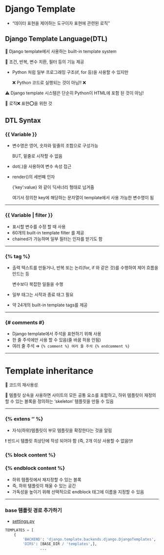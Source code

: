 # Django Template

- “데이터 표현을 제어하는 도구이자 표현에 관련된 로직”



## Django Template Language(DTL)

🔸 Django template에서 사용하는  built-in template system

🔸 조건, 반복, 변수 치환, 필터 등의 기능 제공

- Python 처럼 일부 프로그래밍 구조(if, for 등)을 사용할 수 있지만

  ❌ Python 코드로 실행되는 것이 아님!! ❌

⚠️ Django template 시스템은 단순히 Python이 HTML에 포함 된 것이 아님!

🔸 로직❌ 표현⭕을 위한 것



## DTL Syntax

### {{ Variable }}

- 변수명은 영어, 숫자와 밑줄의 조합으로 구성가능

  BUT, 밑줄로 시작할 수 없음

- dot(.)을 사용하여 변수 속성 접근

- render()의 세번째 인자

  {’key’:value} 와 같이 딕셔너리 형태로 넘겨줌

  여기서 정의한 key에 해당하는 문자열이 template에서 사용 가능한 변수명이 됨

  

------



### {{ Variable | filter }}

- 표시할 변수를 수정 할 때 사용
- 60개의 built-in template filter 를 제공
- chained가 가능하며 일부 필터는 인자를 받기도 함

------



### {% tag %}

- 출력 텍스트를 만들거나, 반복 또는 논리(for, if 와 같은 것)를 수행하여 제어 흐름을 만드는 등

  변수보다 복잡한 일들을 수행

- 일부 태그는 시작과 종료 태그 필요

- 약 24개의 built-in template tags를 제공

------



### {# comments #}

- Django template에서 주석을 표현하기 위해 사용
- 한 줄 주석에만 사용 할 수 있음(줄 바꿈 허용 안됨)
- 여러 줄 주석 ⇒ `{% comment %} 여러 줄 주석 {% endcomment %}`

------



# Template inheritance

🔸 코드의 재사용성

🔸 템플릿 상속을 사용하면 사이트의 모든 공통 요소를 포함하고, 하위 템플릿이 재정의 할 수 있는 블록을 정의하는 ‘skeleton’ 템플릿을 만들 수 있음

------



### {% extens ‘’ %}

- 자식(하위)템플릿이 부모 템플릿을 확장한다는 것을 알림

❗ 반드시 템플릿 최상단에 작성 되어야 함 (즉, 2개 이상 사용할 수 없음!)❗



### {% block content %}

### {% endblock content %}

- 하위 템플릿에서 재지정할 수 있는 블록
- 즉, 하위 템플릿이 채울 수 있는 공간
- 가독성을 높이기 위해 선택적으로 endblock 태그에 이름을 지정할 수 있음

------



### base 템플릿 경로 추가하기

- [settings.py](http://settings.py)

```python
TEMPLATES = [
    {
        'BACKEND': 'django.template.backends.django.DjangoTemplates',
        'DIRS': [BASE_DIR / 'templates',],
				...
```